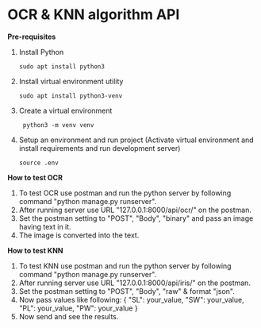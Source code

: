 # OCR & KNN algorithm API

**Pre-requisites**

1. Install Python
    ```shell script
    sudo apt install python3
    ```

1. Install virtual environment utility
    ```shell script
    sudo apt install python3-venv
    ```
1. Create a virtual environment
    ```shell script
     python3 -m venv venv
    ```

1. Setup an environment and run project (Activate virtual environment and install requirements and run development server)
    ```shell script
    source .env
    ```
**How to test OCR**

1. To test OCR use postman and run the python server by following command "python manage.py runserver".
2. After running server use URL "127.0.0.1:8000/api/ocr/" on the postman.
3. Set the postman setting to "POST", "Body", "binary" and pass an image having text in it.
4. The image is converted into the text.

**How to test KNN**

1. To test KNN use postman and run the python server by following command "python manage.py runserver".
2. After running server use URL "127.0.0.1:8000/api/iris/" on the postman.
3. Set the postman setting to "POST", "Body", "raw" & format "json".
4. Now pass values like following:
      {
          "SL": your_value,
          "SW": your_value,
          "PL": your_value,
          "PW": your_value
      }
5. Now send and see the results.
